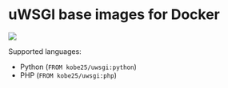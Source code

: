 # uWSGI base images for Docker

[![](https://images.microbadger.com/badges/image/kobe25/uwsgi.svg)](https://microbadger.com/images/kobe25/uwsgi "Get your own image badge on microbadger.com")

Supported languages:

* Python (`FROM kobe25/uwsgi:python`)
* PHP (`FROM kobe25/uwsgi:php`)
